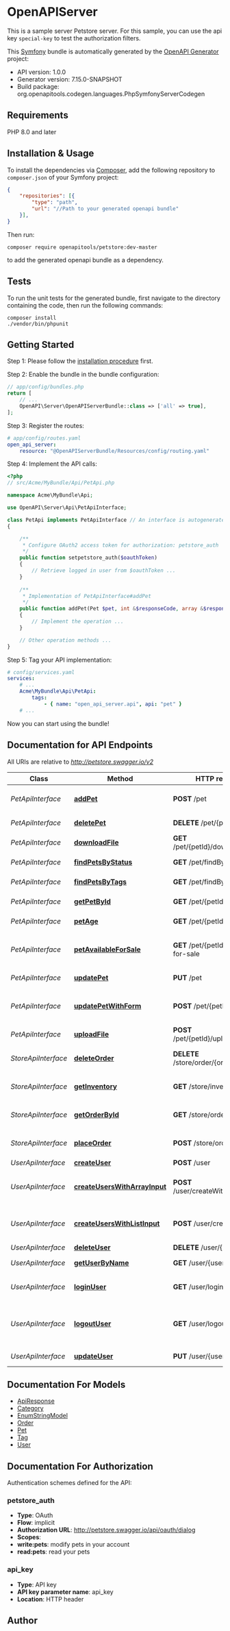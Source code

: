 # OpenAPIServer
This is a sample server Petstore server. For this sample, you can use the api key `special-key` to test the authorization filters.

This [Symfony](https://symfony.com/) bundle is automatically generated by the [OpenAPI Generator](https://openapi-generator.tech) project:

- API version: 1.0.0
- Generator version: 7.15.0-SNAPSHOT
- Build package: org.openapitools.codegen.languages.PhpSymfonyServerCodegen

## Requirements

PHP 8.0 and later

## Installation & Usage

To install the dependencies via [Composer](http://getcomposer.org/), add the following repository to `composer.json` of your Symfony project:

```json
{
    "repositories": [{
        "type": "path",
        "url": "//Path to your generated openapi bundle"
    }],
}
```

Then run:

```
composer require openapitools/petstore:dev-master
```

to add the generated openapi bundle as a dependency.

## Tests

To run the unit tests for the generated bundle, first navigate to the directory containing the code, then run the following commands:

```
composer install
./vendor/bin/phpunit
```


## Getting Started

Step 1: Please follow the [installation procedure](#installation--usage) first.

Step 2: Enable the bundle in the bundle configuration:

```php
// app/config/bundles.php
return [
    // ...
    OpenAPI\Server\OpenAPIServerBundle::class => ['all' => true],
];
```

Step 3: Register the routes:

```yaml
# app/config/routes.yaml
open_api_server:
    resource: "@OpenAPIServerBundle/Resources/config/routing.yaml"
```

Step 4: Implement the API calls:

```php
<?php
// src/Acme/MyBundle/Api/PetApi.php

namespace Acme\MyBundle\Api;

use OpenAPI\Server\Api\PetApiInterface;

class PetApi implements PetApiInterface // An interface is autogenerated
{

    /**
     * Configure OAuth2 access token for authorization: petstore_auth
     */
    public function setpetstore_auth($oauthToken)
    {
        // Retrieve logged in user from $oauthToken ...
    }
    
    /**
     * Implementation of PetApiInterface#addPet
     */
    public function addPet(Pet $pet, int &$responseCode, array &$responseHeaders): array|object|null
    {
        // Implement the operation ...
    }

    // Other operation methods ...
}
```

Step 5: Tag your API implementation:

```yaml
# config/services.yaml
services:
    # ...
    Acme\MyBundle\Api\PetApi:
        tags:
            - { name: "open_api_server.api", api: "pet" }
    # ...
```

Now you can start using the bundle!


## Documentation for API Endpoints

All URIs are relative to *http://petstore.swagger.io/v2*

Class | Method | HTTP request | Description
------------ | ------------- | ------------- | -------------
*PetApiInterface* | [**addPet**](docs/Api/PetApiInterface.md#addpet) | **POST** /pet | Add a new pet to the store
*PetApiInterface* | [**deletePet**](docs/Api/PetApiInterface.md#deletepet) | **DELETE** /pet/{petId} | Deletes a pet
*PetApiInterface* | [**downloadFile**](docs/Api/PetApiInterface.md#downloadfile) | **GET** /pet/{petId}/downloadImage | downloads an image
*PetApiInterface* | [**findPetsByStatus**](docs/Api/PetApiInterface.md#findpetsbystatus) | **GET** /pet/findByStatus | Finds Pets by status
*PetApiInterface* | [**findPetsByTags**](docs/Api/PetApiInterface.md#findpetsbytags) | **GET** /pet/findByTags | Finds Pets by tags
*PetApiInterface* | [**getPetById**](docs/Api/PetApiInterface.md#getpetbyid) | **GET** /pet/{petId} | Find pet by ID
*PetApiInterface* | [**petAge**](docs/Api/PetApiInterface.md#petage) | **GET** /pet/{petId}/age | Get the age of the pet
*PetApiInterface* | [**petAvailableForSale**](docs/Api/PetApiInterface.md#petavailableforsale) | **GET** /pet/{petId}/available-for-sale | Whether the pet can currently be bought
*PetApiInterface* | [**updatePet**](docs/Api/PetApiInterface.md#updatepet) | **PUT** /pet | Update an existing pet
*PetApiInterface* | [**updatePetWithForm**](docs/Api/PetApiInterface.md#updatepetwithform) | **POST** /pet/{petId} | Updates a pet in the store with form data
*PetApiInterface* | [**uploadFile**](docs/Api/PetApiInterface.md#uploadfile) | **POST** /pet/{petId}/uploadImage | uploads an image
*StoreApiInterface* | [**deleteOrder**](docs/Api/StoreApiInterface.md#deleteorder) | **DELETE** /store/order/{orderId} | Delete purchase order by ID
*StoreApiInterface* | [**getInventory**](docs/Api/StoreApiInterface.md#getinventory) | **GET** /store/inventory | Returns pet inventories by status
*StoreApiInterface* | [**getOrderById**](docs/Api/StoreApiInterface.md#getorderbyid) | **GET** /store/order/{orderId} | Find purchase order by ID
*StoreApiInterface* | [**placeOrder**](docs/Api/StoreApiInterface.md#placeorder) | **POST** /store/order | Place an order for a pet
*UserApiInterface* | [**createUser**](docs/Api/UserApiInterface.md#createuser) | **POST** /user | Create user
*UserApiInterface* | [**createUsersWithArrayInput**](docs/Api/UserApiInterface.md#createuserswitharrayinput) | **POST** /user/createWithArray | Creates list of users with given input array
*UserApiInterface* | [**createUsersWithListInput**](docs/Api/UserApiInterface.md#createuserswithlistinput) | **POST** /user/createWithList | Creates list of users with given input array
*UserApiInterface* | [**deleteUser**](docs/Api/UserApiInterface.md#deleteuser) | **DELETE** /user/{username} | Delete user
*UserApiInterface* | [**getUserByName**](docs/Api/UserApiInterface.md#getuserbyname) | **GET** /user/{username} | Get user by user name
*UserApiInterface* | [**loginUser**](docs/Api/UserApiInterface.md#loginuser) | **GET** /user/login | Logs user into the system
*UserApiInterface* | [**logoutUser**](docs/Api/UserApiInterface.md#logoutuser) | **GET** /user/logout | Logs out current logged in user session
*UserApiInterface* | [**updateUser**](docs/Api/UserApiInterface.md#updateuser) | **PUT** /user/{username} | Updated user


## Documentation For Models

 - [ApiResponse](docs/Model/ApiResponse.md)
 - [Category](docs/Model/Category.md)
 - [EnumStringModel](docs/Model/EnumStringModel.md)
 - [Order](docs/Model/Order.md)
 - [Pet](docs/Model/Pet.md)
 - [Tag](docs/Model/Tag.md)
 - [User](docs/Model/User.md)


## Documentation For Authorization


Authentication schemes defined for the API:
### petstore_auth

- **Type**: OAuth
- **Flow**: implicit
- **Authorization URL**: http://petstore.swagger.io/api/oauth/dialog
- **Scopes**: 
 - **write:pets**: modify pets in your account
 - **read:pets**: read your pets

### api_key

- **Type**: API key
- **API key parameter name**: api_key
- **Location**: HTTP header


## Author



